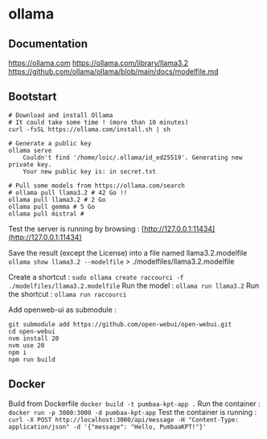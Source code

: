 # ollama

## Documentation
https://ollama.com
https://ollama.com/library/llama3.2
https://github.com/ollama/ollama/blob/main/docs/modelfile.md

## Bootstart
```
# Download and install Ollama
# It could take some time ! (more than 10 minutes)
curl -fsSL https://ollama.com/install.sh | sh

# Generate a public key
ollama serve
    Couldn't find '/home/loic/.ollama/id_ed25519'. Generating new private key.
    Your new public key is: in secret.txt

# Pull some models from https://ollama.com/search
# ollama pull llama3.2 # 42 Go !!
ollama pull llama3.2 # 2 Go
ollama pull gemma # 5 Go
ollama pull mistral # 

```

Test the server is running by browsing : [http://127.0.0.1:11434](http://127.0.0.1:11434)


Save the result (except the License) into a file named llama3.2.modelfile
`ollama show llama3.2 --modelfile` > ./modelfiles/llama3.2.modelfile

Create a shortcut : `sudo ollama create raccourci -f ./modelfiles/llama3.2.modelfile`
Run the model : `ollama run llama3.2`
Run the shortcut : `ollama run raccourci`

Add openweb-ui as submodule :
```
git submodule add https://github.com/open-webui/open-webui.git
cd open-webui
nvm install 20
nvm use 20
npm i
npm run build

```

## Docker
Build from Dockerfile `docker build -t pumbaa-kpt-app .`
Run the container : `docker run -p 3000:3000 -d pumbaa-kpt-app`
Test the container is running : `curl -X POST http://localhost:3000/api/message -H "Content-Type: application/json" -d '{"message": "Hello, PumbaaKPT!"}'`